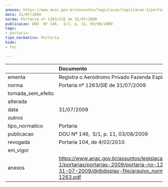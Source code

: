 ```yaml
---
anexos: https://www.anac.gov.br/assuntos/legislacao/legislacao-1/portarias/portarias-2009/portaria-no-1263-sie-de-31-07-2009/@@display-file/arquivo_norma/PA2009-1263.pdf
data: 31/07/2009
norma: Portaria nº 1263/SIE de 31/07/2009
publicacao: DOU  Nº 146,  S/1, p. 11, 03/08/2009
tags:
- portaria
tipo_normatico: Portaria
hide: 
- toc 
 
---
```


|                    | Documento                                                                                                                                                         |
|:-------------------|:------------------------------------------------------------------------------------------------------------------------------------------------------------------|
| ementa             | Registra o Aeródromo Privado Fazenda Esplanada (MS).                                                                                                              |
| norma              | Portaria nº 1263/SIE de 31/07/2009                                                                                                                                |
| tornada_sem_efeito |                                                                                                                                                                   |
| alterada           |                                                                                                                                                                   |
| data               | 31/07/2009                                                                                                                                                        |
| outros             |                                                                                                                                                                   |
| tipo_normatico     | Portaria                                                                                                                                                          |
| publicacao         | DOU  Nº 146,  S/1, p. 11, 03/08/2009                                                                                                                              |
| revogada           | Portaria 104, de 4/02/2010                                                                                                                                        |
| em_vigor           |                                                                                                                                                                   |
| anexos             | https://www.anac.gov.br/assuntos/legislacao/legislacao-1/portarias/portarias-2009/portaria-no-1263-sie-de-31-07-2009/@@display-file/arquivo_norma/PA2009-1263.pdf |